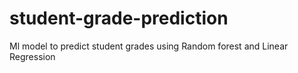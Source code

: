 # student-grade-prediction
Ml model to predict student grades using Random forest and Linear Regression 
